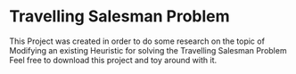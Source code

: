 # Travelling Salesman Problem
This Project was created in order to do some research on the topic of Modifying an existing Heuristic for solving the Travelling Salesman Problem <br>
Feel free to download this project and toy around with it. 